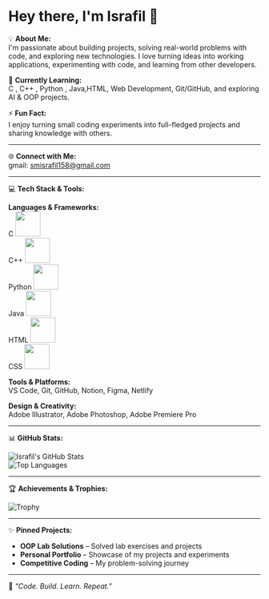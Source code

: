 # Hey there, I'm Israfil 👋

💡 **About Me:**  
I'm passionate about building projects, solving real-world problems with code, and exploring new technologies. I love turning ideas into working applications, experimenting with code, and learning from other developers.  

🌱 **Currently Learning:**  
C , C++ , Python , Java,HTML, Web Development, Git/GitHub, and exploring AI & OOP projects.  

⚡ **Fun Fact:**  
I enjoy turning small coding experiments into full-fledged projects and sharing knowledge with others.  

---

🌐 **Connect with Me:**  
gmail: smisrafil158@gmail.com

---

💻 **Tech Stack & Tools:**  

**Languages & Frameworks:**  
C        <img src="https://github.com/user-attachments/assets/ed658d0a-233e-4c15-9207-44d854d562b8" width="50" height="50" />  
C++      <img src="https://github.com/user-attachments/assets/bdad40c0-b9a0-4cd6-a55b-fc85a5ddefd0" width="50" height="50" />  
Python   <img src="https://github.com/user-attachments/assets/7e1097b6-9eba-451d-94d8-26be2cf85010" width="50" height="50" />  
Java     <img src="https://github.com/user-attachments/assets/b6d0368d-03e4-4790-bf1c-c307d7045eb8" width="50" height="50" />  
HTML     <img src="https://github.com/user-attachments/assets/012d7483-3ef9-481f-9dae-ee38cc81d37d" width="50" height="50" />  
CSS      <img src="https://github.com/user-attachments/assets/149193e2-cbf4-46b2-9781-6e5d23f4f28c" width="50" height="50" />

**Tools & Platforms:**  
VS Code, Git, GitHub, Notion, Figma, Netlify  

**Design & Creativity:**  
Adobe Illustrator, Adobe Photoshop, Adobe Premiere Pro  

---

📊 **GitHub Stats:**  

![Israfil's GitHub Stats](https://github-readme-stats.vercel.app/api?username=smisrafil&show_icons=true&theme=tokyonight&hide_border=true)  
![Top Languages](https://github-readme-stats.vercel.app/api/top-langs/?username=smisrafil&layout=compact&theme=tokyonight&hide_border=true)  

---

🏆 **Achievements & Trophies:**  

![Trophy](https://github-profile-trophy.vercel.app/?username=smisrafil&theme=tokyonight&margin-w=10)  

---

✨ **Pinned Projects:**  

- **OOP Lab Solutions** – Solved lab exercises and projects  
- **Personal Portfolio** – Showcase of my projects and experiments  
- **Competitive Coding** – My problem-solving journey  

---

🚀 *“Code. Build. Learn. Repeat.”*
